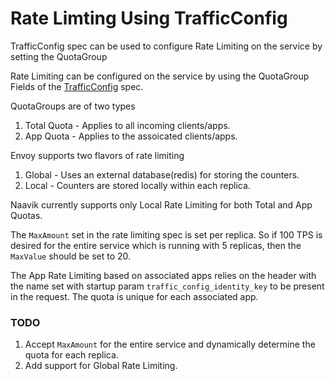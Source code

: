 # Rate Limting Using TrafficConfig

TrafficConfig spec can be used to configure Rate Limiting on the service by setting the QuotaGroup

Rate Limiting can be configured on the service by using the QuotaGroup Fields of the [TrafficConfig](https://github.com/istio-ecosystem/admiral-api/blob/master/pkg/apis/admiral/v1/traffic_config.go) spec.

QuotaGroups are of two types
1. Total Quota - Applies to all incoming clients/apps.
2. App Quota - Applies to the assoicated clients/apps.

Envoy supports two flavors of rate limiting
1. Global - Uses an external database(redis) for storing the counters.
2. Local - Counters are stored locally within each replica.

Naavik currently supports only Local Rate Limiting for both Total and App Quotas.

The `MaxAmount` set in the rate limiting spec is set per replica. So if 100 TPS is desired for the entire service which is running with 5 replicas, then the `MaxValue` should be set to 20.

The App Rate Limiting based on associated apps relies on the header with the name set with startup param `traffic_config_identity_key` to be present in the request. The quota is unique for each associated app.

### TODO
1. Accept `MaxAmount` for the entire service and dynamically determine the quota for each replica.
2. Add support for Global Rate Limiting.